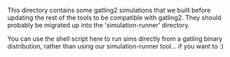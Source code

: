 This directory contains some gatling2 simulations that we built before updating
the rest of the tools to be compatible with gatling2.  They should probably be
migrated up into the 'simulation-runner' directory.

You can use the shell script here to run sims directly from a gatling binary
distribution, rather than using our simulation-runner tool... if you want to :)
